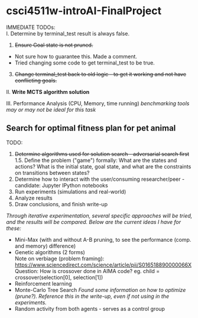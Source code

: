 # csci4511w-introAI-FinalProject

IMMEDIATE TODOs:  
I. Determine by terminal_test result is always false.  
1. ~~Ensure Goal state is not pruned.~~
  - Not sure how to guarantee this. Made a comment.
  - Tried changing some code to get terminal_test to be true.
3. ~~Change terminal_test back to old logic - to get it working and not have conflicting goals.~~

II. **Write MCTS algorithm solution**

III. Performance Analysis (CPU, Memory, time running)
*benchmarking tools may or may not be ideal for this task*

## Search for optimal fitness plan for pet animal

TODO:
1. ~~Determine algorithms used for solution search - adversarial search first~~  
1.5. Define the problem ("game") formally: What are the states and actions? What is the initial state, goal state, and what are the constraints on transitions between states?
2. Determine how to interact with the user/consuming researcher/peer - candidate: Jupyter IPython notebooks
3. Run experiments (simulations and real-world)
4. Analyze results
5. Draw conclusions, and finish write-up

*Through iterative experimentation, several specific approaches will be tried, and the results will be compared. Below are the current ideas I have for these:*
- Mini-Max (with and without A-B pruning, to see the performance (comp. and memory) difference)
- Genetic algorithms (2 forms)  
Note on verbiage (problem framing): https://www.sciencedirect.com/science/article/pii/S016518890000066X  
Question: How is crossover done in AIMA code?
eg. child = crossover(selection[0], selection[1])  
- Reinforcement learning
- Monte-Carlo Tree Search
*Found some information on how to optimize (prune?). Reference this in the write-up, even if not using in the experiments.*
- Random activity from both agents - serves as a control group
